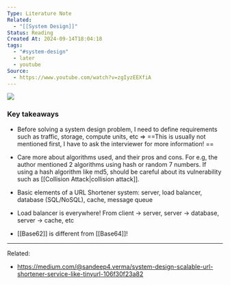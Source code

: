 ```yaml
---
Type: Literature Note
Related:
  - "[[System Design]]"
Status: Reading
Created At: 2024-09-14T18:04:18
tags:
  - "#system-design"
  - later
  - youtube
Source:
  - https://www.youtube.com/watch?v=zgIyzEEXfiA
---
```

<div class="center"><img src="https://i.imgur.com/PbmWVFk.png" /></div>

### Key takeaways
- Before solving a system design problem, I need to define requirements such as traffic, storage, compute units, etc => ==This is usually not mentioned first, I have to ask the interviewer for more information! ==

- Care more about algorithms used, and their pros and cons. For e.g, the author mentioned 2 algorithms using hash or random 7 numbers. If using a hash algorithm like md5, should be careful about its vulnerability such as [[Collision Attack|collision attack]].

- Basic elements of a URL Shortener system: server, load balancer, database (SQL/NoSQL), cache, message queue

- Load balancer is everywhere! From client -> server, server -> database, server -> cache, etc

- [[Base62]] is different from [[Base64]]!

---
Related:
- https://medium.com/@sandeep4.verma/system-design-scalable-url-shortener-service-like-tinyurl-106f30f23a82